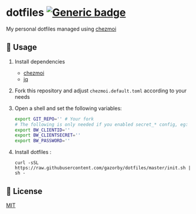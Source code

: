 # dotfiles [![Generic badge](https://img.shields.io/badge/Version-v3.0.0-<COLOR>.svg)](https://shields.io/)

My personal dotfiles managed using [chezmoi](https://github.com/twpayne/chezmoi)

## 🚀 Usage

1) Install dependencies

   - [chezmoi](https://github.com/twpayne/chezmoi/blob/master/docs/INSTALL.md)
   - [jq](https://stedolan.github.io/jq/)

2) Fork this repository and adjust `chezmoi.default.toml` according to your needs

4) Open a shell and set the following variables:
    ```bash
    export GIT_REPO='' # Your fork
    # The following is only needed if you enabled secret_* config, eg: secret_import_ssh_key
    export BW_CLIENTID=''
    export BW_CLIENTSECRET=''
    export BW_PASSWORD=''
    ```

5) Install dotfiles :
    ```console
    curl -sSL https://raw.githubusercontent.com/gazorby/dotfiles/master/init.sh | sh -
    ```

## 📝 License

[MIT](https://github.com/Gazorby/dotfiles/blob/master/LICENSE)
